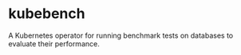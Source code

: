 # kubebench
A Kubernetes operator for running benchmark tests on databases to evaluate their performance.
